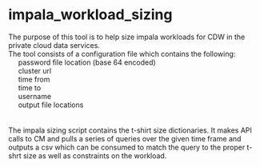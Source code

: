 # impala_workload_sizing

The purpose of this tool is to help size impala workloads for CDW in the private cloud data services.  <br/>
The tool consists of a configuration file which contains the following:<br/>
&nbsp;&nbsp;&nbsp;&nbsp;&nbsp;password file location (base 64 encoded)<br/>
&nbsp;&nbsp;&nbsp;&nbsp;&nbsp;cluster url<br/>
&nbsp;&nbsp;&nbsp;&nbsp;&nbsp;time from<br/>
&nbsp;&nbsp;&nbsp;&nbsp;&nbsp;time to<br/>
&nbsp;&nbsp;&nbsp;&nbsp;&nbsp;username<br/>
&nbsp;&nbsp;&nbsp;&nbsp;&nbsp;output file locations <br/>
<br/><br/>
The impala sizing script contains the t-shirt size dictionaries.  It makes API calls to CM and pulls a series of queries over the given time frame and outputs a csv which can be consumed to match the query to the proper t-shrt size as well as constraints on the workload.
